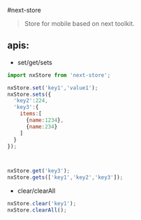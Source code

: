 #next-store
> Store for mobile based on next toolkit.


## apis:
+ set/get/sets
```javascript
import nxStore from 'next-store';

nxStore.set('key1','value1');
nxStore.sets({
  'key2':224,
  'key3':{
    items:[
      {name:1234},
      {name:234}
    ]
  }
});



nxStore.get('key3');
nxStore.gets(['key1','key2','key3']);
```

+ clear/clearAll
```javascript
nxStore.clear('key1');
nxStore.clearAll();
```
